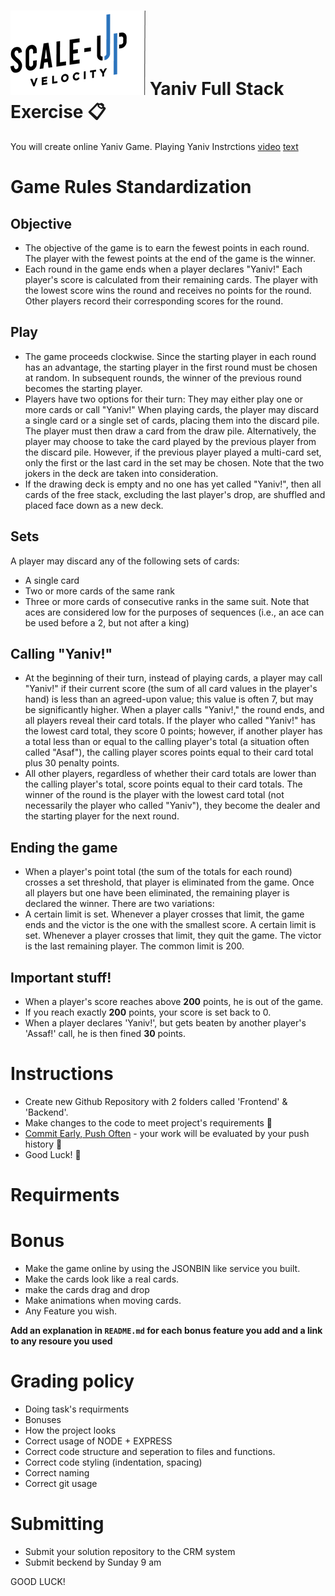 # ![Scale-Up Velocity](./readme-files/logo-main.png) Yaniv Full Stack Exercise 📋

You will create online Yaniv Game. Playing Yaniv Instrctions [video](https://www.youtube.com/watch?v=8kaDw6lIwek&ab_channel=%D7%9B%D7%90%D7%9F) [text](<https://www.bekaloot.co.il/%D7%9E%D7%93%D7%A8%D7%99%D7%9A-1274-%D7%90%D7%99%D7%9A%20%D7%9E%D7%A9%D7%97%D7%A7%D7%99%D7%9D%20%D7%99%D7%A0%D7%99%D7%91%20(%D7%9E%D7%A9%D7%97%D7%A7%20%D7%A7%D7%9C%D7%A4%D7%99%D7%9D).aspx>)

# Game Rules Standardization

## Objective

- The objective of the game is to earn the fewest points in each round. The player with the fewest points at the end of the game is the winner.
- Each round in the game ends when a player declares "Yaniv!" Each player's score is calculated from their remaining cards. The player with the lowest score wins the round and receives no points for the round. Other players record their corresponding scores for the round.

## Play

- The game proceeds clockwise. Since the starting player in each round has an advantage, the starting player in the first round must be chosen at random. In subsequent rounds, the winner of the previous round becomes the starting player.
- Players have two options for their turn: They may either play one or more cards or call "Yaniv!" When playing cards, the player may discard a single card or a single set of cards, placing them into the discard pile. The player must then draw a card from the draw pile. Alternatively, the player may choose to take the card played by the previous player from the discard pile. However, if the previous player played a multi-card set, only the first or the last card in the set may be chosen. Note that the two jokers in the deck are taken into consideration.
- If the drawing deck is empty and no one has yet called "Yaniv!", then all cards of the free stack, excluding the last player's drop, are shuffled and placed face down as a new deck.

## Sets

A player may discard any of the following sets of cards:

- A single card
- Two or more cards of the same rank
- Three or more cards of consecutive ranks in the same suit. Note that aces are considered low for the purposes of sequences (i.e., an ace can be used before a 2, but not after a king)

## Calling "Yaniv!"

- At the beginning of their turn, instead of playing cards, a player may call "Yaniv!" if their current score (the sum of all card values in the player's hand) is less than an agreed-upon value; this value is often 7, but may be significantly higher. When a player calls "Yaniv!," the round ends, and all players reveal their card totals. If the player who called "Yaniv!" has the lowest card total, they score 0 points; however, if another player has a total less than or equal to the calling player's total (a situation often called "Asaf"), the calling player scores points equal to their card total plus 30 penalty points.
- All other players, regardless of whether their card totals are lower than the calling player's total, score points equal to their card totals. The winner of the round is the player with the lowest card total (not necessarily the player who called "Yaniv"), they become the dealer and the starting player for the next round.

## Ending the game

- When a player's point total (the sum of the totals for each round) crosses a set threshold, that player is eliminated from the game. Once all players but one have been eliminated, the remaining player is declared the winner.
  There are two variations:
- A certain limit is set. Whenever a player crosses that limit, the game ends and the victor is the one with the smallest score. A certain limit is set. Whenever a player crosses that limit, they quit the game. The victor is the last remaining player. The common limit is 200.

## Important stuff!

- When a player's score reaches above **200** points, he is out of the game.
- If you reach exactly **200** points, your score is set back to 0.
- When a player declares 'Yaniv!', but gets beaten by another player's 'Assaf!' call, he is then fined **30** points.

# Instructions

- Create new Github Repository with 2 folders called 'Frontend' & 'Backend'.
- Make changes to the code to meet project's requirements 📝
- [Commit Early, Push Often](https://www.worklytics.co/commit-early-push-often/) - your work will be evaluated by your push history 📖
- Good Luck! 🤘

# Requirments



# Bonus

- Make the game online by using the JSONBIN like service you built.
- Make the cards look like a real cards.
- make the cards drag and drop
- Make animations when moving cards.
- Any Feature you wish.

**Add an explanation in `README.md` for each bonus feature you add and a link to any resoure you used**

# Grading policy

- Doing task's requirments
- Bonuses
- How the project looks
- Correct usage of NODE + EXPRESS
- Correct code structure and seperation to files and functions.
- Correct code styling (indentation, spacing)
- Correct naming
- Correct git usage


# Submitting

- Submit your solution repository to the CRM system
- Submit beckend by Sunday 9 am

GOOD LUCK!
